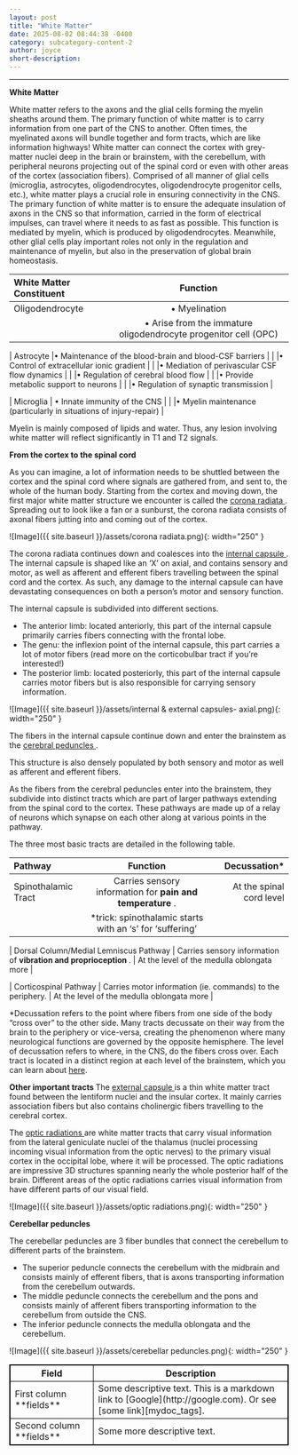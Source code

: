 ```yaml
---
layout: post
title: "White Matter"
date: 2025-08-02 08:44:38 -0400
category: subcategory-content-2
author: joyce
short-description: 
---
```


-----
<b> White Matter </b>

White matter refers to the axons and the glial cells forming the myelin sheaths around them. 
The primary function of white matter is to carry information from one part of the CNS to another. 
Often times, the myelinated axons will bundle together and form tracts, which are like information highways!
White matter can connect the cortex with grey-matter nuclei deep in the brain or brainstem, with the cerebellum, with peripheral neurons projecting out of the spinal cord or even with other areas of the cortex (association fibers).
Comprised of all manner of glial cells (microglia, astrocytes, oligodendrocytes, oligodendrocyte progenitor cells, etc.), white matter plays a crucial role in ensuring connectivity in the CNS. 
The primary function of white matter is to ensure the adequate insulation of axons in the CNS so that information, carried in the form of electrical impulses, can travel where it needs to as fast as possible. 
This function is mediated by myelin, which is produced by oligodendrocytes. 
Meanwhile, other glial cells play important roles not only in the regulation and maintenance of myelin, but also in the preservation of global brain homeostasis.

| White Matter Constituent      | Function | 
| :---            |    :----:   |
| Oligodendrocyte |•	Myelination |
|                 |•	Arise from the immature oligodendrocyte progenitor cell (OPC) |

| Astrocyte       |•	Maintenance of the blood-brain and blood-CSF barriers |
|                 |•	Control of extracellular ionic gradient |
|                 |•	Mediation of perivascular CSF flow dynamics |
|                 |•	Regulation of cerebral blood flow |
|                 |•	Provide metabolic support to neurons |
|                 |•	Regulation of synaptic transmission |

| Microglia       | •	Innate immunity of the CNS |
|                 |•	Myelin maintenance (particularly in situations of injury-repair) |

Myelin is mainly composed of lipids and water. Thus, any lesion involving white matter will reflect significantly in T1 and T2 signals.

<b> From the cortex to the spinal cord </b>

As you can imagine, a lot of information needs to be shuttled between the cortex and the spinal cord where signals are gathered from, and sent to, the whole of the human body. 
Starting from the cortex and moving down, the first major white matter structure we encounter is called the <u> corona radiata </u>. 
Spreading out to look like a fan or a sunburst, the corona radiata consists of axonal fibers jutting into and coming out of the cortex.

![Image]({{ site.baseurl }}/assets/corona radiata.png){: width="250" }

The corona radiata continues down and coalesces into the <u> internal capsule </u>. 
The internal capsule is shaped like an ‘X’ on axial, and contains sensory and motor, as well as afferent and efferent fibers travelling between the spinal cord and the cortex. 
As such, any damage to the internal capsule can have devastating consequences on both a person’s motor and sensory function.

The internal capsule is subdivided into different sections.
-	The anterior limb: located anteriorly, this part of the internal capsule primarily carries fibers connecting with the frontal lobe.
-	The genu: the inflexion point of the internal capsule, this part carries a lot of motor fibers (read more on the corticobulbar tract if you’re interested!)
-	The posterior limb: located posteriorly, this part of the internal capsule carries motor fibers but is also responsible for carrying sensory information.

![Image]({{ site.baseurl }}/assets/internal & external capsules- axial.png){: width="250" }

The fibers in the internal capsule continue down and enter the brainstem as the <u> cerebral peduncles </u>. 

This structure is also densely populated by both sensory and motor as well as afferent and efferent fibers. 

As the fibers from the cerebral peduncles enter into the brainstem, they subdivide into distinct tracts which are part of larger pathways extending from the spinal cord to the cortex. 
These pathways are made up of a relay of neurons which synapse on each other along at various points in the pathway.

The three most basic tracts are detailed in the following table.

| <b> Pathway </b>         | <b> Function </b>                                                | <b> Decussation* </b>   |
| :---                     |    :----:   |          ---: |
| Spinothalamic Tract      | Carries sensory information for <b> pain and temperature </b>.   |At the spinal cord level |
|                          |*trick: spinothalamic starts with an ‘s’ for ‘suffering’ |                         |

| Dorsal Column/Medial Lemniscus Pathway | Carries sensory information of <b> vibration and proprioception </b>.        | At the level of the medulla oblongata more  |

| Corticospinal Pathway                  | Carries motor information (ie. commands) to the periphery.                   | At the level of the medulla oblongata more  |

*Decussation refers to the point where fibers from one side of the body “cross over” to the other side. 
Many tracts decussate on their way from the brain to the periphery or vice-versa, creating the phenomenon where many neurological functions are governed by the opposite hemisphere. 
The level of decussation refers to where, in the CNS, do the fibers cross over.
Each tract is located in a distinct region at each level of the brainstem, which you can learn about <a href="{{ site.baseurl }}/subcategory-content-2/five-content-post">here</a>.

<b> Other important tracts </b>
The <u> external capsule </u> is a thin white matter tract found between the lentiform nuclei and the insular cortex. 
It mainly carries association fibers but also contains cholinergic fibers travelling to the cerebral cortex.

The <u> optic radiations </u> are white matter tracts that carry visual information from the lateral geniculate nuclei of the thalamus (nuclei processing incoming visual information from the optic nerves) to the primary visual cortex in the occipital lobe, where it will be processed. 
The optic radiations are impressive 3D structures spanning nearly the whole posterior half of the brain. 
Different areas of the optic radiations carries visual information from have different parts of our visual field.

![Image]({{ site.baseurl }}/assets/optic radiations.png){: width="250" }

<b> Cerebellar peduncles </b>

The cerebellar peduncles are 3 fiber bundles that connect the cerebellum to different parts of the brainstem.
-	The superior peduncle connects the cerebellum with the midbrain and consists mainly of efferent fibers, that is axons transporting information from the cerebellum outwards.
-	The middle peduncle connects the cerebellum and the pons and consists mainly of afferent fibers transporting information to the cerebellum from outside the CNS.
-	The inferior peduncle connects the medulla oblongata and the cerebellum.

![Image]({{ site.baseurl }}/assets/cerebellar peduncles.png){: width="250" }

<table style="border: 1px solid black; border-collapse: collapse">
<colgroup>
<col width="30%" />
<col width="70%" />
</colgroup>
<thead>
<tr class="header" style="border: 1px solid black; border-collapse: collapse">
<th style="border: 1px solid black; border-collapse: collapse">Field</th>
<th style="border: 1px solid black; border-collapse: collapse">Description</th>
</tr>
</thead>
<tbody>
<tr>
<td style="border: 1px solid black; border-collapse: collapse">First column **fields**</td>
<td style="border: 1px solid black; border-collapse: collapse">Some descriptive text. This is a markdown link to [Google](http://google.com). Or see [some link][mydoc_tags].</td>
</tr>
<tr style="border: 1px solid black; border-collapse: collapse">
<td style="border: 1px solid black; border-collapse: collapse">Second column **fields**</td>
<td style="border: 1px solid black; border-collapse: collapse">Some more descriptive text.
</td>
</tr>
</tbody>
</table>
